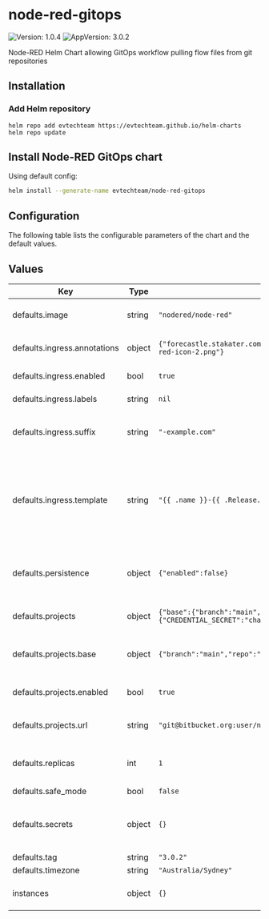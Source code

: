 # node-red-gitops

![Version: 1.0.4](https://img.shields.io/badge/Version-1.0.4-informational?style=flat-square) ![AppVersion: 3.0.2](https://img.shields.io/badge/AppVersion-3.0.2-informational?style=flat-square)

Node-RED Helm Chart allowing GitOps workflow pulling flow files from git repositories

## Installation

### Add Helm repository

```shell
helm repo add evtechteam https://evtechteam.github.io/helm-charts
helm repo update
```

## Install Node-RED GitOps chart

Using default config:

```bash
helm install --generate-name evtechteam/node-red-gitops
```

## Configuration

The following table lists the configurable parameters of the chart and the default values.

## Values

| Key | Type | Default | Description |
|-----|------|---------|-------------|
| defaults.image | string | `"nodered/node-red"` | Image of Node-RED app |
| defaults.ingress.annotations | object | `{"forecastle.stakater.com/expose":"true","forecastle.stakater.com/icon":"https://nodered.org/about/resources/media/node-red-icon-2.png"}` | Annoations for each ingress |
| defaults.ingress.enabled | bool | `true` | Enable ingess |
| defaults.ingress.labels | string | `nil` | Labels for each ingress |
| defaults.ingress.suffix | string | `"-example.com"` | Autmated Ingress Suffix added to the release name |
| defaults.ingress.template | string | `"{{ .name }}-{{ .Release.Name }}.node-red.example.com"` | Ingress templated hostname based on instance name (overrides suffix above if set) |
| defaults.persistence | object | `{"enabled":false}` | Persistence for Node-RED flow files (not implemented) |
| defaults.projects | object | `{"base":{"branch":"main","repo":"git@bitbucket.org:user/node-red-base.git"},"enabled":true,"secrets":{"CREDENTIAL_SECRET":"change-this-secret-to-something-secure"},"url":"git@bitbucket.org:user/node-red-{{ .name }}.git"}` | Enable git based projects |
| defaults.projects.base | object | `{"branch":"main","repo":"git@bitbucket.org:user/node-red-base.git"}` | Base repo for loading common settings |
| defaults.projects.enabled | bool | `true` | Enable git based projects2 |
| defaults.projects.url | string | `"git@bitbucket.org:user/node-red-{{ .name }}.git"` | Templateable git repo for instance files |
| defaults.replicas | int | `1` | Defaults to one replica for each instance |
| defaults.safe_mode | bool | `false` |  |
| defaults.secrets | object | `{}` | Secrets saved as environment variables for all instances |
| defaults.tag | string | `"3.0.2"` |  |
| defaults.timezone | string | `"Australia/Sydney"` | Timezone |
| instances | object | `{}` | List of instances to deploy |
